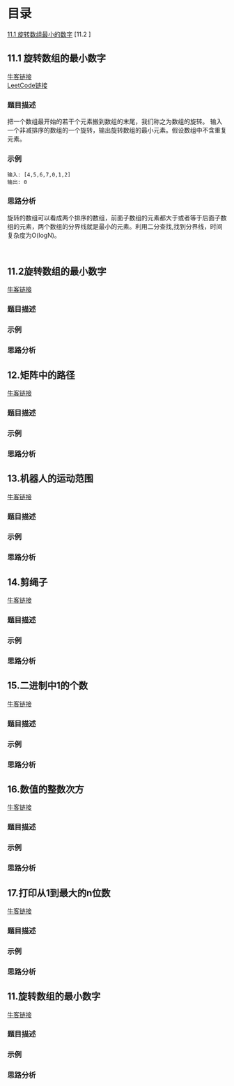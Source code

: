 # 目录
[11.1 旋转数组最小的数字](#111-旋转数组最小的数字)
[11.2 ]
## 11.1 旋转数组的最小数字
[牛客链接](https://www.nowcoder.com/practice/9f3231a991af4f55b95579b44b7a01ba?tpId=13&tqId=11159&tPage=1&rp=1&ru=/ta/coding-interviews&qru=/ta/coding-interviews/question-ranking)  
[LeetCode链接](https://leetcode-cn.com/problems/find-minimum-in-rotated-sorted-array/)
### 题目描述
把一个数组最开始的若干个元素搬到数组的末尾，我们称之为数组的旋转。 输入一个非减排序的数组的一个旋转，输出旋转数组的最小元素。假设数组中不含重复元素。
### 示例
	输入: [4,5,6,7,0,1,2]
	输出: 0
### 思路分析
旋转的数组可以看成两个排序的数组，前面子数组的元素都大于或者等于后面子数组的元素，两个数组的分界线就是最小的元素。利用二分查找,找到分界线，时间复杂度为O(logN)。
```cpp

```
```cpp
```
## 11.2旋转数组的最小数字
[牛客链接]()
### 题目描述
### 示例
### 思路分析
## 12.矩阵中的路径
[牛客链接]()
### 题目描述
### 示例
### 思路分析
## 13.机器人的运动范围
[牛客链接]()
### 题目描述
### 示例
### 思路分析
## 14.剪绳子
[牛客链接]()
### 题目描述
### 示例
### 思路分析
## 15.二进制中1的个数
[牛客链接]()
### 题目描述
### 示例
### 思路分析
## 16.数值的整数次方
[牛客链接]()
### 题目描述
### 示例
### 思路分析
## 17.打印从1到最大的n位数
[牛客链接]()
### 题目描述
### 示例
### 思路分析
## 11.旋转数组的最小数字
[牛客链接]()
### 题目描述
### 示例
### 思路分析
